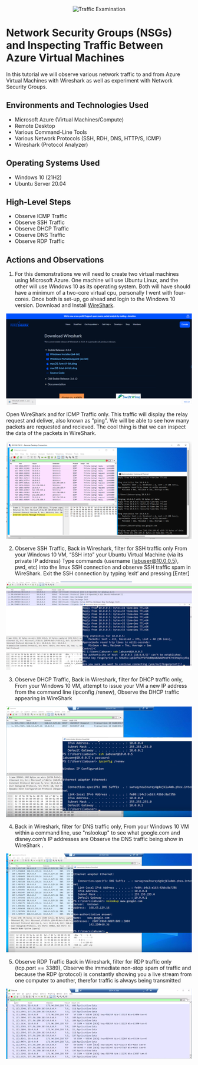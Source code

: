 <p align="center">
<img src="https://i.imgur.com/Ua7udoS.png" alt="Traffic Examination"/>
</p>

<h1>Network Security Groups (NSGs) and Inspecting Traffic Between Azure Virtual Machines</h1>
In this tutorial  we will observe various network traffic to and from Azure Virtual Machines with Wireshark as well as experiment with Network Security Groups. <br />

<h2>Environments and Technologies Used</h2>

- Microsoft Azure (Virtual Machines/Compute)
- Remote Desktop
- Various Command-Line Tools
- Various Network Protocols (SSH, RDH, DNS, HTTP/S, ICMP)
- Wireshark (Protocol Analyzer)

<h2>Operating Systems Used </h2>

- Windows 10 (21H2)
- Ubuntu Server 20.04

<h2>High-Level Steps</h2>

- Observe ICMP Traffic
- Observe SSH Traffic
- Observe DHCP Traffic
- Observe DNS Traffic
- Observe RDP Traffic

<h2>Actions and Observations</h2>

1. For this demonstrations we will need to create two virtual machines using Microsoft Azure. One machine will use Ubuntu Linux, and the other will use Windows 10 as its operating system. Both will have should have a minimum of a two-core virtual cpu, personally I went with four-cores. Once both is set-up, go ahead and login to the Windows 10 version. Download and Install [WireShark](https://www.wireshark.org/download.html). 

![](https://github.com/odiraonodugo/image/blob/main/Screenshot%202023-04-06%20170249.png)


Open WireShark and for ICMP Traffic only. This traffic will display the relay request and deliver, also known as "ping". We will be able to see how many packets are requested and recieved. The cool thing is that we can inspect the data of the packets in WireShark. 

![](https://github.com/odiraonodugo/image/blob/main/Screenshot%202023-04-06%20154637.png)

2. Observe SSH Traffic, Back in Wireshark, filter for SSH traffic only
From your Windows 10 VM, “SSH into” your Ubuntu Virtual Machine (via its private IP address)
Type commands (username (labuser@10.0.0.5), pwd, etc) into the linux SSH connection and observe SSH traffic spam in WireShark.   Exit the SSH connection by typing ‘exit’ and pressing [Enter]


![](https://github.com/odiraonodugo/image/blob/main/Screenshot%202023-04-06%20155237.png)


3. Observe DHCP Traffic, Back in Wireshark, filter for DHCP traffic only, From your Windows 10 VM, attempt to issue your VM a new IP address from the command line (ipconfig /renew),  Observe the DHCP traffic appearing in WireShark
 

![](https://github.com/odiraonodugo/image/blob/main/Screenshot%202023-04-06%20155640.png)

4. Back in Wireshark, filter for DNS traffic only, From your Windows 10 VM within a command line, use "nslookup" to see what google.com and disney.com’s IP addresses are
  Observe the DNS traffic being show in WireShark
. 

![](https://github.com/odiraonodugo/image/blob/main/Screenshot%202023-04-06%20155726.png)

5. Observe RDP Traffic
Back in Wireshark, filter for RDP traffic only (tcp.port == 3389), Observe the immediate non-stop spam of traffic and because the RDP (protocol) is constantly showing you a live stream from one computer to another, therefor traffic is always being transmitted
 

![](https://github.com/odiraonodugo/image/blob/main/git.png)


